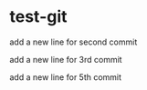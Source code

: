 # test-git


add a new line for second commit

add a new line for 3rd commit

add a new line for 5th commit